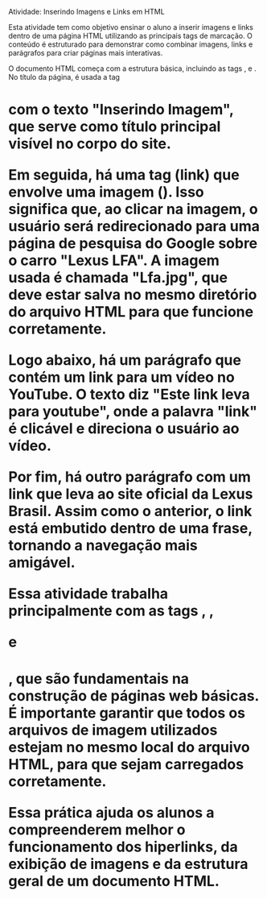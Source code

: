 Atividade: Inserindo Imagens e Links em HTML

Esta atividade tem como objetivo ensinar o aluno a inserir imagens e links dentro de uma página HTML utilizando as principais tags de marcação. O conteúdo é estruturado para demonstrar como combinar imagens, links e parágrafos para criar páginas mais interativas.

O documento HTML começa com a estrutura básica, incluindo as tags <html>, <head> e <body>. No título da página, é usada a tag <h1> com o texto "Inserindo Imagem", que serve como título principal visível no corpo do site.

Em seguida, há uma tag <a> (link) que envolve uma imagem (<img>). Isso significa que, ao clicar na imagem, o usuário será redirecionado para uma página de pesquisa do Google sobre o carro "Lexus LFA". A imagem usada é chamada "Lfa.jpg", que deve estar salva no mesmo diretório do arquivo HTML para que funcione corretamente.

Logo abaixo, há um parágrafo que contém um link para um vídeo no YouTube. O texto diz "Este link leva para youtube", onde a palavra "link" é clicável e direciona o usuário ao vídeo.

Por fim, há outro parágrafo com um link que leva ao site oficial da Lexus Brasil. Assim como o anterior, o link está embutido dentro de uma frase, tornando a navegação mais amigável.

Essa atividade trabalha principalmente com as tags <a>, <img>, <p> e <h1>, que são fundamentais na construção de páginas web básicas. É importante garantir que todos os arquivos de imagem utilizados estejam no mesmo local do arquivo HTML, para que sejam carregados corretamente.

Essa prática ajuda os alunos a compreenderem melhor o funcionamento dos hiperlinks, da exibição de imagens e da estrutura geral de um documento HTML.
